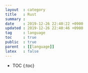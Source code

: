 ```yaml
---
layout  : category
title   : Rust
summary : 
date    : 2019-12-26 22:40:22 +0900
updated : 2019-12-26 22:40:46 +0900
tag     : language
toc     : true
public  : true
parent  : [[language]]
latex   : false
---
```

* TOC
{:toc}

##
